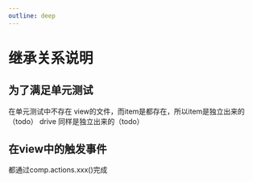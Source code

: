 ```yaml
---
outline: deep
---
```


# 继承关系说明




## 为了满足单元测试


在单元测试中不存在 view的文件，而item是都存在，所以item是独立出来的（todo）
drive 同样是独立出来的（todo）



## 在view中的触发事件
都通过comp.actions.xxx()完成